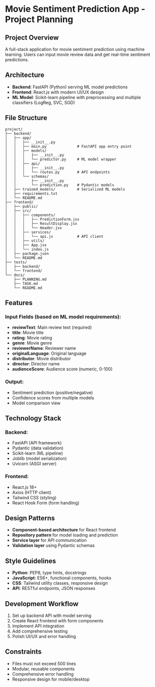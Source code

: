 # Movie Sentiment Prediction App - Project Planning

## Project Overview
A full-stack application for movie sentiment prediction using machine learning. Users can input movie review data and get real-time sentiment predictions.

## Architecture
- **Backend**: FastAPI (Python) serving ML model predictions
- **Frontend**: React.js with modern UI/UX design
- **ML Model**: Scikit-learn pipeline with preprocessing and multiple classifiers (LogReg, SVC, SGD)

## File Structure
```
project/
├── backend/
│   ├── app/
│   │   ├── __init__.py
│   │   ├── main.py              # FastAPI app entry point
│   │   ├── models/
│   │   │   ├── __init__.py
│   │   │   └── predictor.py     # ML model wrapper
│   │   ├── api/
│   │   │   ├── __init__.py
│   │   │   └── routes.py        # API endpoints
│   │   └── schemas/
│   │       ├── __init__.py
│   │       └── prediction.py    # Pydantic models
│   ├── trained_models/          # Serialized ML models
│   ├── requirements.txt
│   └── README.md
├── frontend/
│   ├── public/
│   ├── src/
│   │   ├── components/
│   │   │   ├── PredictionForm.jsx
│   │   │   ├── ResultDisplay.jsx
│   │   │   └── Header.jsx
│   │   ├── services/
│   │   │   └── api.js           # API client
│   │   ├── utils/
│   │   ├── App.jsx
│   │   └── index.js
│   ├── package.json
│   └── README.md
├── tests/
│   ├── backend/
│   └── frontend/
└── docs/
    ├── PLANNING.md
    ├── TASK.md
    └── README.md
```

## Features
### Input Fields (based on ML model requirements):
- **reviewText**: Main review text (required)
- **title**: Movie title
- **rating**: Movie rating
- **genre**: Movie genre
- **reviewerName**: Reviewer name
- **originalLanguage**: Original language
- **distributor**: Movie distributor
- **director**: Director name
- **audienceScore**: Audience score (numeric, 0-100)

### Output:
- Sentiment prediction (positive/negative)
- Confidence scores from multiple models
- Model comparison view

## Technology Stack
### Backend:
- FastAPI (API framework)
- Pydantic (data validation)
- Scikit-learn (ML pipeline)
- Joblib (model serialization)
- Uvicorn (ASGI server)

### Frontend:
- React.js 18+
- Axios (HTTP client)
- Tailwind CSS (styling)
- React Hook Form (form handling)

## Design Patterns
- **Component-based architecture** for React frontend
- **Repository pattern** for model loading and prediction
- **Service layer** for API communication
- **Validation layer** using Pydantic schemas

## Style Guidelines
- **Python**: PEP8, type hints, docstrings
- **JavaScript**: ES6+, functional components, hooks
- **CSS**: Tailwind utility classes, responsive design
- **API**: RESTful endpoints, JSON responses

## Development Workflow
1. Set up backend API with model serving
2. Create React frontend with form components
3. Implement API integration
4. Add comprehensive testing
5. Polish UI/UX and error handling

## Constraints
- Files must not exceed 500 lines
- Modular, reusable components
- Comprehensive error handling
- Responsive design for mobile/desktop 